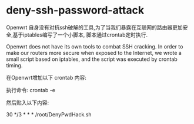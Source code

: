 # deny-ssh-password-attack

Openwrt 自身没有对抗ssh破解的工具,为了当我们暴露在互联网的路由器更加安全,基于iptables编写了一个小脚本, 脚本通过crontab定时执行.

Openwrt does not have its own tools to combat SSH cracking. In order to make our routers more secure when exposed to the Internet, we wrote a small script based on iptables, and the script was executed by crontab timing.


在Openwrt增加以下 crontab 内容:

执行命令: crontab -e

然后贴入以下内容:

30 */3 * * * /root/DenyPwdHack.sh
